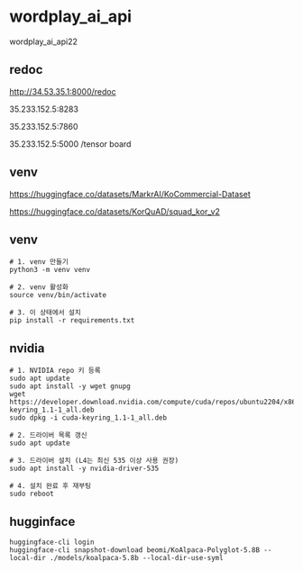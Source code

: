 # wordplay_ai_api
wordplay_ai_api22

## redoc
http://34.53.35.1:8000/redoc

35.233.152.5:8283

35.233.152.5:7860

35.233.152.5:5000 /tensor board

## venv
https://huggingface.co/datasets/MarkrAI/KoCommercial-Dataset

https://huggingface.co/datasets/KorQuAD/squad_kor_v2

## venv

```
# 1. venv 만들기
python3 -m venv venv

# 2. venv 활성화
source venv/bin/activate

# 3. 이 상태에서 설치
pip install -r requirements.txt

```


## nvidia 

```
# 1. NVIDIA repo 키 등록
sudo apt update
sudo apt install -y wget gnupg
wget https://developer.download.nvidia.com/compute/cuda/repos/ubuntu2204/x86_64/cuda-keyring_1.1-1_all.deb
sudo dpkg -i cuda-keyring_1.1-1_all.deb

# 2. 드라이버 목록 갱신
sudo apt update

# 3. 드라이버 설치 (L4는 최신 535 이상 사용 권장)
sudo apt install -y nvidia-driver-535

# 4. 설치 완료 후 재부팅
sudo reboot

```

## hugginface
```
huggingface-cli login
huggingface-cli snapshot-download beomi/KoAlpaca-Polyglot-5.8B --local-dir ./models/koalpaca-5.8b --local-dir-use-syml

```